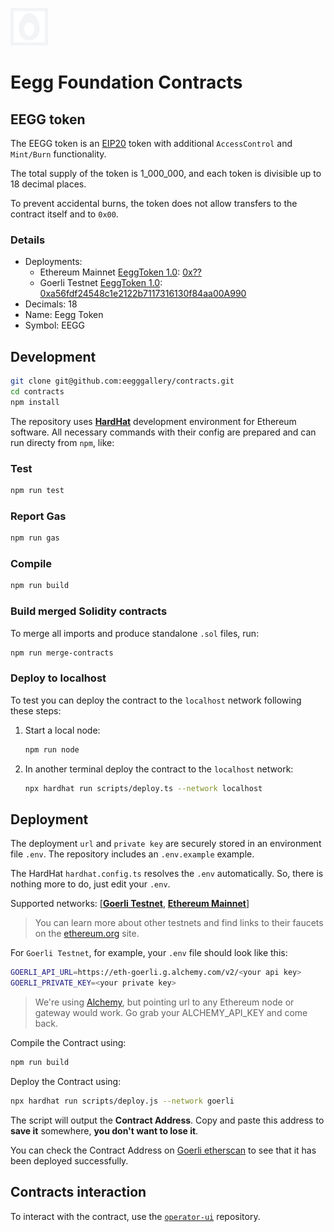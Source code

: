 <p>
    <picture>
        <source media="(prefers-color-scheme: light)" srcset="https://raw.githubusercontent.com/eeggfoundation/.github/main/content/eegg-logo-light.svg">
        <img alt="Eegg" src="https://raw.githubusercontent.com/eeggfoundation/.github/main/content/eegg-logo-dark.svg" width="auto" height="60">
    </picture>
</p>

# Eegg Foundation Contracts

## EEGG token

The EEGG token is an [EIP20](https://github.com/ethereum/EIPs/blob/master/EIPS/eip-20-token-standard.md) token with additional `AccessControl` and `Mint/Burn` functionality.

The total supply of the token is 1_000_000, and each token is divisible up to 18 decimal places.

To prevent accidental burns, the token does not allow transfers to the contract itself and to `0x00`.

### Details

- Deployments:
  - Ethereum Mainnet [EeggToken 1.0](./contracts/EeggToken.sol): [0x??](https://etherscan.io/address/0x??)
  - Goerli Testnet [EeggToken 1.0](./contracts/EeggToken.sol): [0xa56fdf24548c1e2122b7117316130f84aa00A990](https://goerli.etherscan.io/token/0xa56fdf24548c1e2122b7117316130f84aa00A990)
- Decimals: 18
- Name: Eegg Token
- Symbol: EEGG

## Development

```sh
git clone git@github.com:eegggallery/contracts.git
cd contracts
npm install
```

The repository uses [**HardHat**](https://hardhat.org/) development environment for Ethereum software.
All necessary commands with their config are prepared and can run directy from `npm`, like:

### Test

```sh
npm run test
```

### Report Gas

```sh
npm run gas
```

### Compile

```sh
npm run build
```

### Build merged Solidity contracts

To merge all imports and produce standalone `.sol` files, run:

```sh
npm run merge-contracts
```

### Deploy to localhost

To test you can deploy the contract to the `localhost` network following these steps:

1. Start a local node:

    ```sh
    npm run node
    ```

2. In another terminal deploy the contract to the `localhost` network:

    ```sh
    npx hardhat run scripts/deploy.ts --network localhost
    ```

## Deployment

The deployment `url` and `private key` are securely stored in an environment file `.env`.
The repository includes an `.env.example` example.

The HardHat `hardhat.config.ts` resolves the `.env` automatically. So, there is nothing more to do, just edit your `.env`.

Supported networks: [[**Goerli Testnet**](https://goerli.net/), [**Ethereum Mainnet**](https://ethereum.org/en/developers/docs/networks/#ethereum-mainnet)]

> You can learn more about other testnets and find links to their faucets on the [ethereum.org](https://ethereum.org/en/developers/docs/networks/#ethereum-testnets) site.

For `Goerli Testnet`, for example, your `.env` file should look like this:

```sh
GOERLI_API_URL=https://eth-goerli.g.alchemy.com/v2/<your api key>
GOERLI_PRIVATE_KEY=<your private key>
```

> We're using [Alchemy](https://alchemy.com), but pointing url to any Ethereum node or gateway would work. Go grab your ALCHEMY_API_KEY and come back.

Compile the Contract using:

```sh
npm run build
```

Deploy the Contract using:

```sh
npx hardhat run scripts/deploy.js --network goerli
```

The script will output the **Contract Address**. Copy and paste this address to **save it** somewhere, **you don't want to lose it**.

You can check the Contract Address on [Goerli etherscan](https://goerli.etherscan.io/) to see that it has been deployed successfully.

## Contracts interaction

To interact with the contract, use the [`operator-ui`](https://github.com/eeggfoundation/operator-ui) repository.
